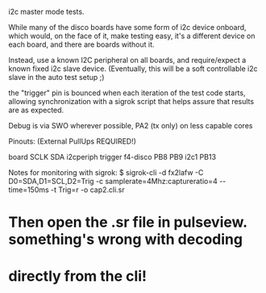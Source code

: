 i2c master mode tests.

While many of the disco boards have some form of i2c device onboard,
which would, on the face of it, make testing easy, it's a different
device on each board, and there are boards without it.

Instead, use a known I2C peripheral on all boards, and require/expect
a known fixed i2c slave device.  (Eventually, this will be a soft
controllable i2c slave in the auto test setup ;)

the "trigger" pin is bounced when each iteration of the test code starts,
allowing synchronization with a sigrok script that helps assure that
results are as expected.

Debug is via SWO wherever possible, PA2 (tx only) on less capable cores

Pinouts: (External PullUps REQUIRED!)

board		SCLK	SDA	i2cperiph	trigger
f4-disco	PB8	PB9	i2c1		PB13


Notes for monitoring with sigrok:
$ sigrok-cli -d fx2lafw -C D0=SDA,D1=SCL,D2=Trig -c samplerate=4Mhz:captureratio=4 --time=150ms  -t Trig=r -o cap2.cli.sr
# Then open the .sr file in pulseview.  something's wrong with decoding
# directly from the cli!
